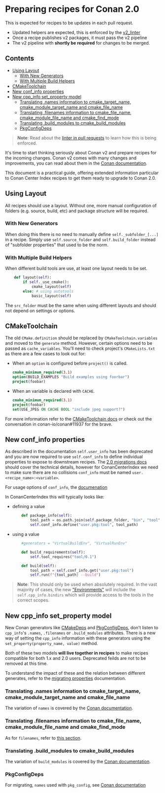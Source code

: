 # Preparing recipes for Conan 2.0

This is expected for recipes to be updates in each pull request.

- Updated helpers are expected, this is enforced by the [v2_linter](v2_linter.md)
- Once a recipe publishes v2 packages, it must pass the v2 pipeline
- The v2 pipeline with **shortly be required** for changes to be merged.

<!-- toc -->
## Contents

  * [Using Layout](#using-layout)
    * [With New Generators](#with-new-generators)
    * [With Multiple Build Helpers](#with-multiple-build-helpers)
  * [CMakeToolchain](#cmaketoolchain)
  * [New conf_info properties](#new-conf_info-properties)
  * [New cpp_info set_property model](#new-cpp_info-set_property-model)
    * [Translating .names information to cmake_target_name, cmake_module_target_name and cmake_file_name](#translating-names-information-to-cmake_target_name-cmake_module_target_name-and-cmake_file_name)
    * [Translating .filenames information to cmake_file_name, cmake_module_file_name and cmake_find_mode](#translating-filenames-information-to-cmake_file_name-cmake_module_file_name-and-cmake_find_mode)
    * [Translating .build_modules to cmake_build_modules](#translating-build_modules-to-cmake_build_modules)
    * [PkgConfigDeps](#pkgconfigdeps)<!-- endToc -->

> **Note**: Read about the [linter in pull requests](v2_linter.md) to learn how this is being enforced.

It's time to start thinking seriously about Conan v2 and prepare recipes
for the incoming changes. Conan v2 comes with many
changes and improvements, you can read about them in the
[Conan documentation](https://docs.conan.io/1/conan_v2.html).

This document is a practical guide, offering extended information particular to Conan
Center Index recipes to get them ready to upgrade to Conan 2.0.

## Using Layout

All recipes should use a layout. Without one, more manual configuration of folders (e.g. source, build, etc)
and package structure will be required.

### With New Generators

When doing this there is no need to manually define `self._subfolder_[...]` in a recipe.
Simply use `self.source_folder` and `self.build_folder` instead of "subfolder properties" that used to be the norm.

### With Multiple Build Helpers

When different build tools are use, at least one layout needs to be set.

```python
    def layout(self):
        if self._use_cmake():
            cmake_layout(self)
        else: # using autotools
            basic_layout(self)
```

The `src_folder` must be the same when using different layouts and should
not depend on settings or options.

## CMakeToolchain

The old `CMake.definition` should be replaced by `CMakeToolchain.variables` and moved to the `generate` method.
However, certain options need to be passed as `cache_variables`. You'll need to check project's `CMakeLists.txt`
as there are a few cases to look out for:

- When an `option` is configured before `project()` is called.

  ```cmake
  cmake_minimum_required(3.1)
  option(BUILD_EXAMPLES "Build examples using foorbar")
  project(foobar)
  ```

- When an variable is declared with `CACHE`.

  ```cmake
  cmake_minimum_required(3.1)
  project(foobar)
  set(USE_JPEG ON CACHE BOOL "include jpeg support?")
  ```

For more information refer to the [CMakeToolchain docs](https://docs.conan.io/1/reference/conanfile/tools/cmake/cmaketoolchain.html)
or check out the conversation in conan-io/conan#11937 for the brave.

## New conf_info properties

As described in the documentation `self.user_info` has been deprecated and you are now required to use
`self.conf_info` to define individual properties to expose to downstream recipes.
The [2.0 migrations docs](https://docs.conan.io/1/migrating_to_2.0/recipes.html#removed-self-user-info)
should cover the technical details, however for ConanCenterIndex we need to make sure there are no collisions
`conf_info` must be named `user.<recipe_name>:<variable>`.

For usage options of `conf_info`, the [documenation](https://docs.conan.io/1/reference/config_files/global_conf.html?highlight=conf_info#configuration-in-your-recipes)

In ConanCenterIndex this will typically looks like:

- defining a value
  ```py
      def package_info(self):
          tool_path = os.path.join(self.package_folder, "bin", "tool")
          self.conf_info.define("user.pkg:tool", tool_path)
  ```
- using a value
  ```py
      #generators = "VirtualBuildEnv", "VirtualRunEnv"

      def build_requirements(self):
          self.tool_requires("tool/0.1")

      def build(self):
          tool_path = self.conf_info.get("user.pkg:tool")
          self.run(f"{tool_path} --build")
  ```

> **Note**: This should only be used when absolutely required. In the vast majority of cases, the new
> ["Environments"](https://docs.conan.io/1/reference/conanfile/tools/env/environment.html?highlight=Virtual)
> will include the `self.cpp_info.bindirs` which will provide access to the tools in the correct scopes.

## New cpp_info set_property model

New Conan generators like
[CMakeDeps](https://docs.conan.io/1/reference/conanfile/tools/cmake/cmakedeps.html)
and
[PkgConfigDeps](https://docs.conan.io/1/reference/conanfile/tools/gnu/pkgconfigdeps.html),
don't listen to `cpp_info`'s ``.names``, ``.filenames`` or ``.build_modules`` attributes.
There is a new way of setting the `cpp_info` information with these
generators using the ``set_property(property_name, value)`` method.

Both of these two models **will live together in recipes** to make
recipes compatible for both 1.x and 2.0 users. Deprecated feilds are not to be removed at this time.

To understand the impact of these and the relation between different generates, refer to the 
[migrating properties](https://docs.conan.io/1/migrating_to_2.0/properties.html) documentation.

### Translating .names information to cmake_target_name, cmake_module_target_name and cmake_file_name

The variation of `names` is covered by the [Conan documentation](https://docs.conan.io/1/migrating_to_2.0/properties.html#migrating-from-names-to-cmake-target-name).

### Translating .filenames information to cmake_file_name, cmake_module_file_name and cmake_find_mode

As for `filenames`, refer to [this section](https://docs.conan.io/1/migrating_to_2.0/properties.html#migrating-from-filenames-to-cmake-file-name).

### Translating .build_modules to cmake_build_modules

The variation of `build_modules` is covered by the [Conan documentation](https://docs.conan.io/1/migrating_to_2.0/properties.html#translating-build-modules-to-cmake-build-modules).

### PkgConfigDeps

For migrating, `names` used with `pkg_config`, see [Conan documentation](https://docs.conan.io/1/migrating_to_2.0/properties.html#migration-from-names-to-pkg-config-name)

